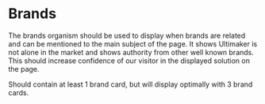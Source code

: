 # Brands

The brands organism should be used to display when brands are related and can be mentioned to the main subject of the page.
It shows Ultimaker is not alone in the market and shows authority from other well known brands.
This should increase confidence of our visitor in the displayed solution on the page.

Should contain at least 1 brand card, but will display optimally with 3 brand cards.
